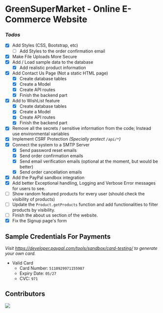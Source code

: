 # GreenSuperMarket - Online E-Commerce Website

### *Todos*
- [X] Add Styles (CSS, Bootstrap, etc)
  - [ ] Add Styles to the order confirmation email
- [X] Make File Uploads More Secure
- [X] Add / Load sample data to the database
  - [X] Add realistic product information
- [X] Add Contact Us Page (Not a static HTML page)
  - [X] Create database tables
  - [X] Create a Model
  - [X] Create API routes
  - [X] Finish the backend part
- [X] Add to WishList feature
  - [X] Create database tables
  - [X] Create a Model
  - [X] Create API routes
  - [X] Finish the backend part
- [X] Remove all the secrets / sensitive information from the code; Instead use environmental variables
- [X] Implement CSRF Protection *(Specially protect `/api/*`)*
- [X] Connect the system to a SMTP Server
  - [X] Send password reset emails
  - [X] Send order confirmation emails
  - [X] Send email verification emails (optional at the moment, but would be better)
  - [X] Send order cancellation emails
- [X] Add the PayPal sandbox integration
- [X] Add better Exceptional handling, Logging and Verbose Error messages for users to see.
- [ ] Show random featured products for every user (should check the visibility of products)
- [ ] Update the `Product.getProducts` function and add functionalities to filter products by visibility.
- [ ] Finish the about us section of the website.
- [X] Fix the Signup page's form

## Sample Credentials For Payments
*Visit https://developer.paypal.com/tools/sandbox/card-testing/ to generate your own card.*
- Valid Card
  - Card Number: `5110929971155987`
  - Expiry Date: `05/27`
  - CVC: `971`

## Contributors
<img src="https://contrib.rocks/image?repo=isira-adithya/PUSL2024">